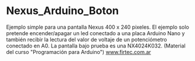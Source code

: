# Nexus_Arduino_Boton
Ejemplo simple para una pantalla Nexus 400 x 240 pixeles.
El ejemplo solo pretende encender/apagar un led conectado a una placa Arduino Nano y también recibir la lectura del valor de voltaje de un potenciómetro conectado en A0.
La pantalla bajo prueba es una NX4024K032.
(Material del curso "Programación para Arduino") 
www.firtec.com.ar 
